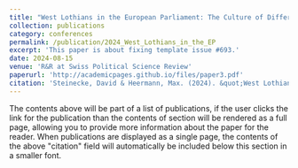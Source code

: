```yaml
---
title: "West Lothians in the European Parliament: The Culture of Differentiated Integration"
collection: publications
category: conferences
permalink: /publication/2024_West_Lothians_in_the_EP
excerpt: 'This paper is about fixing template issue #693.'
date: 2024-08-15
venue: 'R&R at Swiss Political Science Review'
paperurl: 'http://academicpages.github.io/files/paper3.pdf'
citation: 'Steinecke, David & Heermann, Max. (2024). &quot;West Lothians in the European Parliament: The Culture of Differentiated Integration.&quot; <i>Conference Paper presented at CES 2023</i>.'
---
```


The contents above will be part of a list of publications, if the user clicks the link for the publication than the contents of section will be rendered as a full page, allowing you to provide more information about the paper for the reader. When publications are displayed as a single page, the contents of the above "citation" field will automatically be included below this section in a smaller font.
